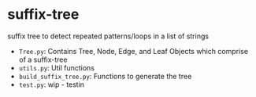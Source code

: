 # suffix-tree
suffix tree to detect repeated patterns/loops in a list of strings 


- `Tree.py`: Contains Tree, Node, Edge, and Leaf Objects which comprise of a suffix-tree
- `utils.py`: Util functions
- `build_suffix_tree.py`: Functions to generate the tree
- `test.py`: wip - testin
